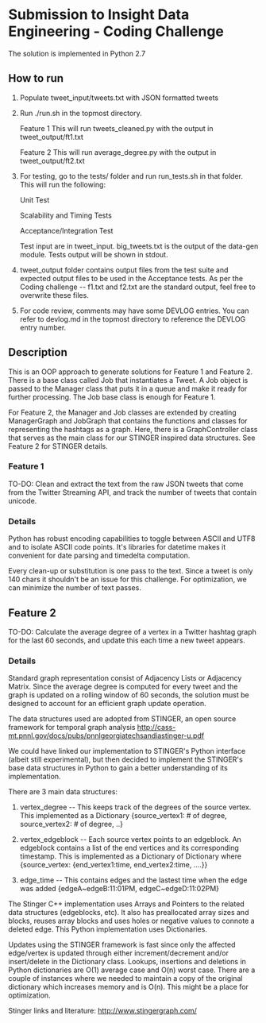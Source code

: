 Submission to Insight Data Engineering - Coding Challenge 
===========================================================

The solution is implemented in Python 2.7 

## How to run
1. Populate tweet_input/tweets.txt with JSON formatted tweets
2. Run ./run.sh in the topmost directory.  

	Feature 1 This will run tweets_cleaned.py with the output in tweet_output/ft1.txt
	
	Feature 2 This will run average_degree.py with the output in tweet_output/ft2.txt
	
3. For testing, go to the tests/ folder and run run_tests.sh in that folder.  This will run the following:

	Unit Test
	
	Scalability and Timing Tests
	
	Acceptance/Integration Test
	
   Test input are in tweet_input.  big_tweets.txt is the output of the data-gen module.
   Tests output will be shown in stdout.

4. tweet_output folder contains output files from the test suite and expected output files to be used in the Acceptance tests. As per the Coding challenge -- f1.txt and f2.txt are the standard output, feel free to overwrite these files.

5. For code review, comments may have some DEVLOG entries.  You can refer to devlog.md in the topmost directory to reference the DEVLOG entry number.

## Description
 
This is an OOP approach to generate solutions for Feature 1 and Feature 2.  There is a base class called Job that instantiates  a Tweet.  A Job object is passed  to the Manager class that puts it in a queue and make it ready for further processing.  The Job base class is enough for Feature 1.  

For Feature 2,  the Manager and Job classes are extended by creating ManagerGraph and JobGraph that contains the functions and classes for representing the hashtags as a graph.  Here, there is  a GraphController class that serves as the main class for our STINGER inspired data structures.  See Feature 2 for STINGER details.
 
### Feature 1

TO-DO: Clean and extract the text from the raw JSON tweets that come from the Twitter Streaming API, and track the number of tweets that contain unicode.

### Details

Python has robust encoding capabilities to toggle between ASCII and UTF8 and to isolate ASCII code points.  It's libraries for datetime makes it convenient for date parsing and timedelta computation.

Every clean-up or substitution is one pass to the text.  Since a tweet is only 140 chars it shouldn't be an issue for this challenge.  For optimization, we can minimize the number of text passes.

## Feature 2

TO-DO: Calculate the average degree of a vertex in a Twitter hashtag graph for the last 60 seconds, and update this each time a new tweet appears.

### Details

Standard graph representation consist of Adjacency Lists or Adjacency Matrix.  Since the average degree is computed for every tweet and the graph is updated on a rolling window of 60 seconds, the solution must be designed to account for an efficient graph update operation.

The data structures used are adopted from STINGER, an open source framework for temporal graph analysis
http://cass-mt.pnnl.gov/docs/pubs/pnnlgeorgiatechsandiastinger-u.pdf

We could have linked our implementation to STINGER's Python interface (albeit still experimental),
but then decided to implement the STINGER's base data structures in Python to gain a better understanding of its implementation.

There are 3 main data structures:

1. vertex_degree -- This keeps track of the degrees of the source vertex.  This implemented as a Dictionary {source_vertex1: # of degree, source_vertex2: # of degree, ..}

2. vertex_edgeblock -- Each source vertex points to an edgeblock.  An edgeblock contains a list of the end vertices and its corresponding timestamp.
This is implemented as a Dictionary of Dictionary where {source_vertex: {end_vertex1:time, end_vertex2:time, ....}}

3. edge_time -- This contains edges and the lastest time when the edge was added {edgeA~edgeB:11:01PM, edgeC~edgeD:11:02PM}

The Stinger C++ implementation uses Arrays and Pointers to the related data structures (edgeblocks, etc).  It also has preallocated array sizes and blocks, reuses array blocks and uses holes or negative values to connote a deleted edge.  This Python implementation uses Dictionaries.

Updates using the STINGER framework is fast since only the affected edge/vertex is updated through either increment/decrement and/or  insert/delete in the Dictionary class. Lookups, insertions and deletions in Python dictionaries are O(1) average case and O(n) worst case.  There are a couple of instances where we needed to maintain a copy of the original dictionary which increases memory and is O(n).  This might be a place for optimization. 

Stinger links and literature:
http://www.stingergraph.com/

 
